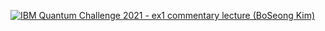[![IBM Quantum Challenge 2021 - ex1 commentary lecture (BoSeong Kim)](http://img.youtube.com/vi/CcwvmBDG7ew/0.jpg)](https://youtu.be/CcwvmBDG7ew) 
